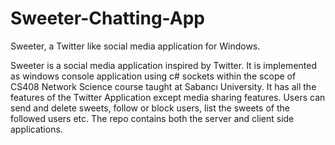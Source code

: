 # Sweeter-Chatting-App
Sweeter, a Twitter like social media application for Windows.

Sweeter is a social media application inspired by Twitter. It is implemented as windows console application using c# sockets within the scope of CS408 Network Science course taught at Sabancı University. It has all the features of the Twitter Application except media sharing features. Users can send and delete sweets, follow or block users, list the sweets of the followed users etc. The repo contains both the server and client side applications.
